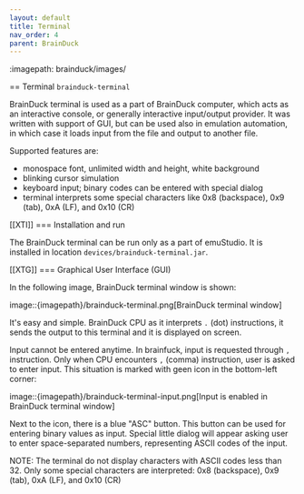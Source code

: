 ```yaml
---
layout: default
title: Terminal
nav_order: 4
parent: BrainDuck
---
```


:imagepath: brainduck/images/

== Terminal `brainduck-terminal`

BrainDuck terminal is used as a part of BrainDuck computer, which acts as an interactive console, or generally
interactive input/output provider. It was written with support of GUI, but can be used also in emulation automation,
in which case it loads input from the file and output to another file.

Supported features are:

- monospace font, unlimited width and height, white background
- blinking cursor simulation
- keyboard input; binary codes can be entered with special dialog
- terminal interprets some special characters like 0x8 (backspace), 0x9 (tab), 0xA (LF), and 0x10 (CR)

[[XTI]]
=== Installation and run

The BrainDuck terminal can be run only as a part of emuStudio. It is installed in location
`devices/brainduck-terminal.jar`.

[[XTG]]
=== Graphical User Interface (GUI)

In the following image, BrainDuck terminal window is shown:

image::{imagepath}/brainduck-terminal.png[BrainDuck terminal window]

It's easy and simple. BrainDuck CPU as it interprets `.` (dot) instructions, it sends the output to this terminal and it is
displayed on screen.

Input cannot be entered anytime. In brainfuck, input is requested through `,` instruction. Only when CPU encounters
`,` (comma) instruction, user is asked to enter input. This situation is marked with geen icon in the bottom-left corner:

image::{imagepath}/brainduck-terminal-input.png[Input is enabled in BrainDuck terminal window]

Next to the icon, there is a blue "ASC" button. This button can be used for entering binary values as input.
Special little dialog will appear asking user to enter space-separated numbers, representing ASCII codes of the input.

NOTE: The terminal do not display characters with ASCII codes less than 32. Only some special characters are interpreted:
0x8 (backspace), 0x9 (tab), 0xA (LF), and 0x10 (CR)
